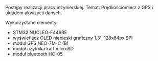 Postępy realizacji pracy inżynierskiej.
Temat: Prędkościomierz z GPS i układem akwizycji danych.

Wykorzystane elementy:
- STM32 NUCLEO-F446RE
- wyświetlacz OLED niebieski graficzny 1,3'' 128x64px SPI
- moduł GPS NEO-7M-C (B) 
- moduł czytnika kart microSD
- moduł bluetooth HC-05
